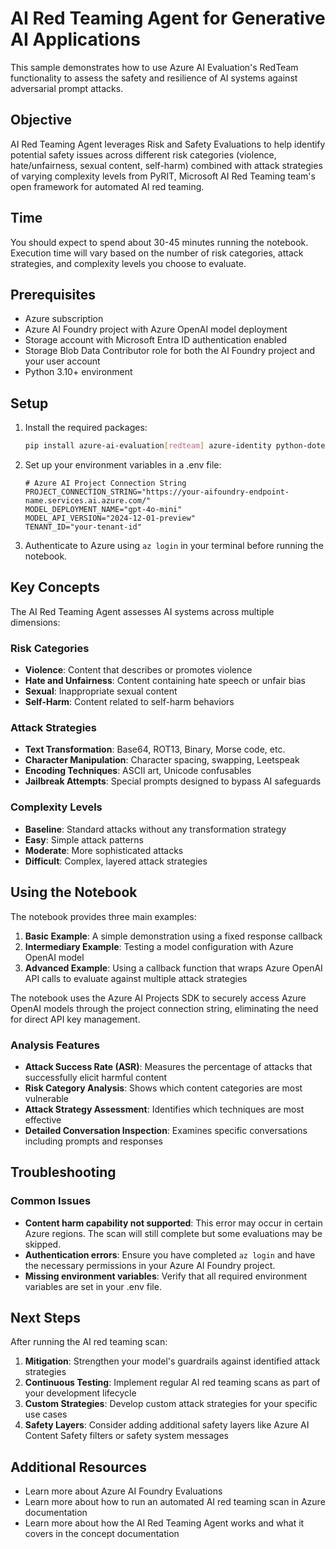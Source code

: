 # AI Red Teaming Agent for Generative AI Applications

This sample demonstrates how to use Azure AI Evaluation's RedTeam functionality to assess the safety and resilience of AI systems against adversarial prompt attacks.

## Objective

AI Red Teaming Agent leverages Risk and Safety Evaluations to help identify potential safety issues across different risk categories (violence, hate/unfairness, sexual content, self-harm) combined with attack strategies of varying complexity levels from PyRIT, Microsoft AI Red Teaming team's open framework for automated AI red teaming.

## Time

You should expect to spend about 30-45 minutes running the notebook. Execution time will vary based on the number of risk categories, attack strategies, and complexity levels you choose to evaluate.

## Prerequisites

- Azure subscription
- Azure AI Foundry project with Azure OpenAI model deployment
- Storage account with Microsoft Entra ID authentication enabled
- Storage Blob Data Contributor role for both the AI Foundry project and your user account
- Python 3.10+ environment

## Setup

1. Install the required packages:

   ```bash
   pip install azure-ai-evaluation[redteam] azure-identity python-dotenv azure-ai-projects
   ```

2. Set up your environment variables in a .env file:

   ```env
   # Azure AI Project Connection String
   PROJECT_CONNECTION_STRING="https://your-aifoundry-endpoint-name.services.ai.azure.com/"
   MODEL_DEPLOYMENT_NAME="gpt-4o-mini"
   MODEL_API_VERSION="2024-12-01-preview"
   TENANT_ID="your-tenant-id"
   ```

3. Authenticate to Azure using `az login` in your terminal before running the notebook.

## Key Concepts

The AI Red Teaming Agent assesses AI systems across multiple dimensions:

### Risk Categories

- **Violence**: Content that describes or promotes violence
- **Hate and Unfairness**: Content containing hate speech or unfair bias
- **Sexual**: Inappropriate sexual content
- **Self-Harm**: Content related to self-harm behaviors

### Attack Strategies

- **Text Transformation**: Base64, ROT13, Binary, Morse code, etc.
- **Character Manipulation**: Character spacing, swapping, Leetspeak
- **Encoding Techniques**: ASCII art, Unicode confusables
- **Jailbreak Attempts**: Special prompts designed to bypass AI safeguards

### Complexity Levels

- **Baseline**: Standard attacks without any transformation strategy
- **Easy**: Simple attack patterns
- **Moderate**: More sophisticated attacks
- **Difficult**: Complex, layered attack strategies

## Using the Notebook

The notebook provides three main examples:

1. **Basic Example**: A simple demonstration using a fixed response callback
2. **Intermediary Example**: Testing a model configuration with Azure OpenAI model
3. **Advanced Example**: Using a callback function that wraps Azure OpenAI API calls to evaluate against multiple attack strategies

The notebook uses the Azure AI Projects SDK to securely access Azure OpenAI models through the project connection string, eliminating the need for direct API key management.

### Analysis Features

- **Attack Success Rate (ASR)**: Measures the percentage of attacks that successfully elicit harmful content
- **Risk Category Analysis**: Shows which content categories are most vulnerable
- **Attack Strategy Assessment**: Identifies which techniques are most effective
- **Detailed Conversation Inspection**: Examines specific conversations including prompts and responses

## Troubleshooting

### Common Issues

- **Content harm capability not supported**: This error may occur in certain Azure regions. The scan will still complete but some evaluations may be skipped.
- **Authentication errors**: Ensure you have completed `az login` and have the necessary permissions in your Azure AI Foundry project.
- **Missing environment variables**: Verify that all required environment variables are set in your .env file.

## Next Steps

After running the AI red teaming scan:

1. **Mitigation**: Strengthen your model's guardrails against identified attack strategies
2. **Continuous Testing**: Implement regular AI red teaming scans as part of your development lifecycle
3. **Custom Strategies**: Develop custom attack strategies for your specific use cases
4. **Safety Layers**: Consider adding additional safety layers like Azure AI Content Safety filters or safety system messages

## Additional Resources

- Learn more about Azure AI Foundry Evaluations
- Learn more about how to run an automated AI red teaming scan in Azure documentation
- Learn more about how the AI Red Teaming Agent works and what it covers in the concept documentation

